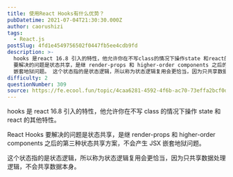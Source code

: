 ```yaml
---
title: 使用React Hooks有什么优势？
pubDatetime: 2021-07-04T21:30:30.000Z
author: caorushizi
tags:
  - React.js
postSlug: 4fd1e4549756502f0447fb5ee4cdb9fd
description: >-
  hooks 是react 16.8 引入的特性，他允许你在不写class的情况下操作state 和react的其他特性。 React Hooks
  要解决的问题是状态共享，是继 render-props 和 higher-order components 之后的第三种状态共享方案，不会产生 JSX
  嵌套地狱问题。 这个状态指的是状态逻辑，所以称为状态逻辑复用会更恰当，因为只共享数据处理逻辑，不会共享
difficulty: 2
questionNumber: 309
source: https://fe.ecool.fun/topic/4caa6281-4592-4f6b-ac70-73effa2bcf0d
---
```


hooks 是 react 16.8 引入的特性，他允许你在不写 class 的情况下操作 state 和 react 的其他特性。

React Hooks 要解决的问题是状态共享，是继 render-props 和 higher-order components 之后的第三种状态共享方案，不会产生 JSX 嵌套地狱问题。

这个状态指的是状态逻辑，所以称为状态逻辑复用会更恰当，因为只共享数据处理逻辑，不会共享数据本身。
